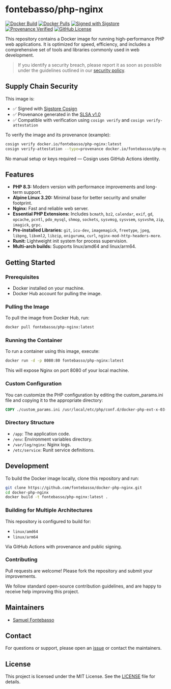 # fontebasso/php-nginx

[![Docker Build](https://github.com/fontebasso/docker-php-nginx/workflows/docker/badge.svg)](https://github.com/fontebasso/docker-php-nginx/actions?query=workflow%3Adocker)
[![Docker Pulls](https://img.shields.io/docker/pulls/fontebasso/php-nginx)](https://hub.docker.com/r/fontebasso/php-nginx)
[![Signed with Sigstore](https://img.shields.io/badge/sigstore-signed-blue?logo=sigstore)](https://www.sigstore.dev)
[![Provenance Verified](https://img.shields.io/badge/provenance-SLSA%20v1.0-brightgreen)](https://github.com/sigstore/cosign)
[![GitHub License](https://img.shields.io/github/license/fontebasso/docker-php-nginx)](https://github.com/fontebasso/docker-php-nginx/blob/main/LICENSE)

This repository contains a Docker image for running high-performance PHP web applications. It is optimized for speed, efficiency, and includes a comprehensive set of tools and libraries commonly used in web development.

> If you identify a security breach, please report it as soon as possible under the guidelines outlined in our [security policy](SECURITY.md).


## Supply Chain Security

This image is:

- ✅ Signed with [Sigstore Cosign](https://docs.sigstore.dev)
- ✅ Provenance generated in the [SLSA v1.0](https://slsa.dev/spec/v1.0/provenance)
- ✅ Compatible with verification using `cosign verify` and `cosign verify-attestation`

To verify the image and its provenance (example):

```bash
cosign verify docker.io/fontebasso/php-nginx:latest
cosign verify-attestation --type=provenance docker.io/fontebasso/php-nginx:latest
```

No manual setup or keys required — Cosign uses GitHub Actions identity.

## Features

- **PHP 8.3:** Modern version with performance improvements and long-term support.
- **Alpine Linux 3.20:** Minimal base for better security and smaller footprint.
- **Nginx:** Fast and reliable web server.
- **Essential PHP Extensions:** Includes `bcmath`, `bz2`, `calendar`, `exif`, `gd`, `opcache`, `pcntl`, `pdo_mysql`, `shmop`, `sockets`, `sysvmsg`, `sysvsem`, `sysvshm`, `zip`, `imagick`, `grpc`.
- **Pre-installed Libraries:** `git`, `icu-dev`, `imagemagick`, `freetype`, `jpeg`, `libpng`, `libxml2`, `libzip`, `oniguruma`, `curl`, `nginx-mod-http-headers-more`.
- **Runit:** Lightweight init system for process supervision.
- **Multi-arch builds:** Supports linux/amd64 and linux/arm64.

## Getting Started

### Prerequisites

- Docker installed on your machine.
- Docker Hub account for pulling the image.

### Pulling the Image

To pull the image from Docker Hub, run:

```bash
docker pull fontebasso/php-nginx:latest
```
### Running the Container

To run a container using this image, execute:

```bash
docker run -d -p 8080:80 fontebasso/php-nginx:latest
```

This will expose Nginx on port 8080 of your local machine.

### Custom Configuration

You can customize the PHP configuration by editing the custom_params.ini file and copying it to the appropriate directory:

```dockerfile
COPY ./custom_params.ini /usr/local/etc/php/conf.d/docker-php-ext-x-03-custom-params.ini
```

### Directory Structure

- `/app`: The application code.
- `/env`: Environment variables directory.
- `/var/log/nginx`: Nginx logs.
- `/etc/service`: Runit service definitions.

## Development

To build the Docker image locally, clone this repository and run:

```bash
git clone https://github.com/fontebasso/docker-php-nginx.git
cd docker-php-nginx
docker build -t fontebasso/php-nginx:latest .
```

### Building for Multiple Architectures

This repository is configured to build for:

- `linux/amd64`
- `linux/arm64`

Via GitHub Actions with provenance and public signing.

### Contributing

Pull requests are welcome! Please fork the repository and submit your improvements.

We follow standard open-source contribution guidelines, and are happy to receive help improving this project.

## Maintainers

- [Samuel Fontebasso](https://github.com/fontebasso)

## Contact

For questions or support, please open an [issue](https://github.com/fontebasso/docker-php-nginx/issues) or contact the maintainers.

## License

This project is licensed under the MIT License. See the [LICENSE](LICENSE) file for details.
